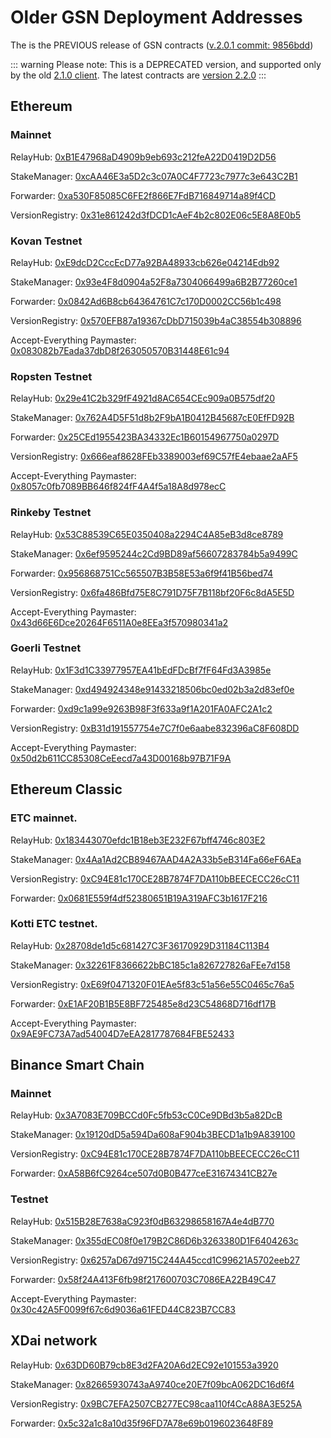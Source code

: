 # Older GSN Deployment Addresses

The is the PREVIOUS release of GSN contracts ([v.2.0.1 commit: 9856bdd](https://github.com/opengsn/gsn/releases/tag/v2.0.1)) <a id="current_latest_deployment_([v.2.0.1_commit:_9856bdd](https://github.com/opengsn/gsn/releases/tag/v2.0.1))"></a>

::: warning Please note:
This is a DEPRECATED version, and supported only by the old [2.1.0 client](https://www.npmjs.com/package/@opengsn/gsn).
The latest contracts are [version 2.2.0](addresses.md)
:::

## Ethereum 

### Mainnet

RelayHub: [0xB1E47968aD4909b9eb693c212feA22D0419D2D56](https://etherscan.io/address/0xB1E47968aD4909b9eb693c212feA22D0419D2D56)

StakeManager: [0xcAA46E3a5D2c3c07A0C4F7723c7977c3e643C2B1](https://etherscan.io/address/0xcAA46E3a5D2c3c07A0C4F7723c7977c3e643C2B1)

Forwarder: [0xa530F85085C6FE2f866E7FdB716849714a89f4CD](https://etherscan.io/address/0xa530F85085C6FE2f866E7FdB716849714a89f4CD)

VersionRegistry: [0x31e861242d3fDCD1cAeF4b2c802E06c5E8A8E0b5](https://etherscan.io/address/0x31e861242d3fDCD1cAeF4b2c802E06c5E8A8E0b5)


### Kovan Testnet

RelayHub: [0xE9dcD2CccEcD77a92BA48933cb626e04214Edb92](https://kovan.etherscan.io/address/0xE9dcD2CccEcD77a92BA48933cb626e04214Edb92)

StakeManager: [0x93e4F8d0904a52F8a7304066499a6B2B77260ce1](https://kovan.etherscan.io/address/0x93e4F8d0904a52F8a7304066499a6B2B77260ce1)

Forwarder: [0x0842Ad6B8cb64364761C7c170D0002CC56b1c498](https://kovan.etherscan.io/address/0x0842Ad6B8cb64364761C7c170D0002CC56b1c498)

VersionRegistry: [0x570EFB87a19367cDbD715039b4aC38554b308896](https://kovan.etherscan.io/address/0x570EFB87a19367cDbD715039b4aC38554b308896)

Accept-Everything Paymaster: [0x083082b7Eada37dbD8f263050570B31448E61c94](https://kovan.etherscan.io/address/0x083082b7Eada37dbD8f263050570B31448E61c94)


### Ropsten Testnet

RelayHub: [0x29e41C2b329fF4921d8AC654CEc909a0B575df20](https://ropsten.etherscan.io/address/0x29e41C2b329fF4921d8AC654CEc909a0B575df20)

StakeManager: [0x762A4D5F51d8b2F9bA1B0412B45687cE0EfFD92B](https://ropsten.etherscan.io/address/0x762A4D5F51d8b2F9bA1B0412B45687cE0EfFD92B)

Forwarder: [0x25CEd1955423BA34332Ec1B60154967750a0297D](https://ropsten.etherscan.io/address/0x25CEd1955423BA34332Ec1B60154967750a0297D)

VersionRegistry: [0x666eaf8628FEb3389003ef69C57fE4ebaae2aAF5](https://ropsten.etherscan.io/address/0x666eaf8628FEb3389003ef69C57fE4ebaae2aAF5)

Accept-Everything Paymaster: [0x8057c0fb7089BB646f824fF4A4f5a18A8d978ecC](https://ropsten.etherscan.io/address/0x8057c0fb7089BB646f824fF4A4f5a18A8d978ecC)


### Rinkeby Testnet

RelayHub: [0x53C88539C65E0350408a2294C4A85eB3d8ce8789](https://rinkeby.etherscan.io/address/0x53C88539C65E0350408a2294C4A85eB3d8ce8789)

StakeManager: [0x6ef9595244c2Cd9BD89af56607283784b5a9499C](https://rinkeby.etherscan.io/address/0x6ef9595244c2Cd9BD89af56607283784b5a9499C)

Forwarder: [0x956868751Cc565507B3B58E53a6f9f41B56bed74](https://rinkeby.etherscan.io/address/0x956868751Cc565507B3B58E53a6f9f41B56bed74)

VersionRegistry: [0x6fa486Bfd75E8C791D75F7B118bf20F6c8dA5E5D](https://rinkeby.etherscan.io/address/0x6fa486Bfd75E8C791D75F7B118bf20F6c8dA5E5D)

Accept-Everything Paymaster: [0x43d66E6Dce20264F6511A0e8EEa3f570980341a2](https://rinkeby.etherscan.io/address/0x43d66E6Dce20264F6511A0e8EEa3f570980341a2)

### Goerli Testnet

RelayHub: [0x1F3d1C33977957EA41bEdFDcBf7fF64Fd3A3985e](https://goerli.etherscan.io/address/0x1F3d1C33977957EA41bEdFDcBf7fF64Fd3A3985e)

StakeManager: [0xd494924348e91433218506bc0ed02b3a2d83ef0e](https://goerli.etherscan.io/address/0xd494924348e91433218506bc0ed02b3a2d83ef0e)

Forwarder: [0xd9c1a99e9263B98F3f633a9f1A201FA0AFC2A1c2](https://goerli.etherscan.io/address/0xd9c1a99e9263B98F3f633a9f1A201FA0AFC2A1c2)

VersionRegistry: [0xB31d191557754e7C7f0e6aabe832396aC8F608DD](https://goerli.etherscan.io/address/0xB31d191557754e7C7f0e6aabe832396aC8F608DD)

Accept-Everything Paymaster: [0x50d2b611CC85308CeEecd7a43D00168b97B71F9A](https://goerli.etherscan.io/address/0x50d2b611CC85308CeEecd7a43D00168b97B71F9A)


## Ethereum Classic

### ETC mainnet.

RelayHub: [0x183443070efdc1B18eb3E232F67bff4746c803E2](https://blockscout.com/etc/mainnet/address/0x183443070efdc1B18eb3E232F67bff4746c803E2)

StakeManager: [0x4Aa1Ad2CB89467AAD4A2A33b5eB314Fa66eF6AEa](https://blockscout.com/etc/mainnet/address/0x4Aa1Ad2CB89467AAD4A2A33b5eB314Fa66eF6AEa)

VersionRegistry: [0xC94E81c170CE28B7874F7DA110bBEECECC26cC11](https://blockscout.com/etc/mainnet/address/0xC94E81c170CE28B7874F7DA110bBEECECC26cC11)

Forwarder: [0x0681E559f4df52380651B19A319AFC3b1617F216](https://blockscout.com/etc/mainnet/address/0x0681E559f4df52380651B19A319AFC3b1617F216)


### Kotti ETC testnet.

RelayHub: [0x28708de1d5c681427C3F36170929D31184C113B4](https://blockscout.com/etc/kotti/address/0x28708de1d5c681427C3F36170929D31184C113B4)

StakeManager: [0x32261F8366622bBC185c1a826727826aFEe7d158](https://blockscout.com/etc/kotti/address/0x32261F8366622bBC185c1a826727826aFEe7d158)

VersionRegistry: [0xE69f0471320F01EAe5f83c51a56e55C0465c76a5](https://blockscout.com/etc/kotti/address/0xE69f0471320F01EAe5f83c51a56e55C0465c76a5)

Forwarder: [0xE1AF20B1B5E8BF725485e8d23C54868D716df17B](https://blockscout.com/etc/kotti/address/0xE1AF20B1B5E8BF725485e8d23C54868D716df17B)

Accept-Everything Paymaster: [0x9AE9FC73A7ad54004D7eEA2817787684FBE52433](https://blockscout.com/etc/kotti/address/0x9AE9FC73A7ad54004D7eEA2817787684FBE52433)

## Binance Smart Chain

### Mainnet

RelayHub: [0x3A7083E709BCCd0Fc5fb53cC0Ce9DBd3b5a82DcB](https://bscscan.com/address/0x3A7083E709BCCd0Fc5fb53cC0Ce9DBd3b5a82DcB)

StakeManager: [0x19120dD5a594Da608aF904b3BECD1a1b9A839100](https://bscscan.com/address/0x19120dD5a594Da608aF904b3BECD1a1b9A839100)

VersionRegistry: [0xC94E81c170CE28B7874F7DA110bBEECECC26cC11](https://bscscan.com/address/0xC94E81c170CE28B7874F7DA110bBEECECC26cC11)

Forwarder: [0xA58B6fC9264ce507d0B0B477ceE31674341CB27e](https://bscscan.com/address/0xA58B6fC9264ce507d0B0B477ceE31674341CB27e)

### Testnet

RelayHub: [0x515B28E7638aC923f0dB63298658167A4e4dB770](https://testnet.bscscan.com/address/0x515B28E7638aC923f0dB63298658167A4e4dB770)

StakeManager: [0x355dEC08f0e179B2C86D6b3263380D1F6404263c](https://testnet.bscscan.com/address/0x355dEC08f0e179B2C86D6b3263380D1F6404263c)

VersionRegistry: [0x6257aD67d9715C244A45ccd1C99621A5702eeb27](https://testnet.bscscan.com/address/0x6257aD67d9715C244A45ccd1C99621A5702eeb27)

Forwarder: [0x58f24A413F6fb98f217600703C7086EA22B49C47](https://testnet.bscscan.com/address/0x58f24A413F6fb98f217600703C7086EA22B49C47)

Accept-Everything Paymaster: [0x30c42A5F0099f67c6d9036a61FED44C823B7CC83](https://testnet.bscscan.com/address/0x30c42A5F0099f67c6d9036a61FED44C823B7CC83)

## XDai network


RelayHub: [0x63DD60B79cb8E3d2FA20A6d2EC92e101553a3920](https://blockscout.com/poa/xdai/address/0x63dd60b79cb8e3d2fa20a6d2ec92e101553a3920)

StakeManager: [0x82665930743aA9740ce20E7f09bcA062DC16d6f4](https://blockscout.com/poa/xdai/address/0x82665930743aA9740ce20E7f09bcA062DC16d6f4)

VersionRegistry: [0x9BC7EFA2507CB277EC98caa110f4CcA88A3E525A](https://blockscout.com/poa/xdai/address/0x9BC7EFA2507CB277EC98caa110f4CcA88A3E525A)

Forwarder: [0x5c32a1c8a10d35f96FD7A78e69b0196023648F89](https://blockscout.com/poa/xdai/address/0x5c32a1c8a10d35f96FD7A78e69b0196023648F89)
